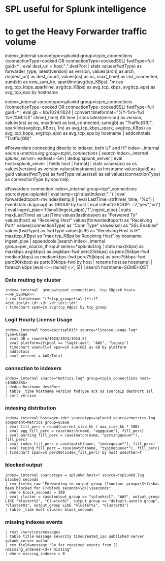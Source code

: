 # SPL useful for Splunk intelligence

# to get the Heavy Forwarder traffic volume
index=_internal sourcetype=splunkd group=tcpin_connections (connectionType=cooked OR connectionType=cookedSSL) fwdType=full guid=* 
| eval dest_uri = host.":".destPort 
| stats values(fwdType) as forwarder_type, latest(version) as version, values(arch) as arch, dc(dest_uri) as dest_count, values(os) as os, max(_time) as last_connected, sum(kb) as new_sum_kb, sparkline(avg(tcp_KBps), 1m) as avg_tcp_kbps_sparkline, avg(tcp_KBps) as avg_tcp_kbps, avg(tcp_eps) as avg_tcp_eps by hostname 


index=_internal sourcetype=splunkd group=tcpin_connections (connectionType=cooked OR connectionType=cookedSSL) fwdType=full guid=*
| eval gb = kb/1024/1024
| convert timeformat="%Y-%m-%d %H:%M:%S" ctime(_time) AS time
| stats latest(version) as version, values(os) as os, max(time) as last_connected, sum(gb) as "Traffic(GB)", sparkline(avg(tcp_KBps), 1m) as avg_tcp_kbps_spark, avg(tcp_KBps) as avg_tcp_kbps, avg(tcp_eps) as avg_tcp_eps by hostname
| addcoltotals "Traffic(GB)"

#Forwarders connecting directly to indexer, both UF and HF
index=_internal source=*metrics.log group=tcpin_connections 
    [ search index=_internal splunk_server=* earliest=-5m 
    | dedup splunk_server 
    | eval host=splunk_server 
    | fields host 
    | format] 
| stats values(os) as os values(version) as version values(hostname) as hostname values(guid) as guid values(fwdType) as fwdType values(ssl) as ssl values(connectionType) as connectionType by sourceIp

#Fowarders connection
index=_internal  group=tcp*_connections   sourcetype=splunkd 
| eval temp=split(lastIndexer,":") | eval forwardedtoport=mvindex(temp,1)
| eval LastTime=strftime(_time, "%c") 
| eventstats dc(group) as GROUP  by host
| eval isIF=if(GROUP==2,"yes","no")
| eval ingest_pipe=if(isnull(ingest_pipe),"1",ingest_pipe)
| stats  max(LastTime) as LastTime  values(lastIndexer) as "Forwared To"  values(host) as "Receiving Host" values(forwardedtoport) as "Receiving Port" values(connectionType) as "Conn Type" values(ssl) as "SSL Enabled"  values(fwdType) as fwdType values(isIF) as "Receiving Host is IF"  max(tcp_KBps) as "max tcp_KBps by Receiving Host"  by hostname ingest_pipe
| appendcols [search index=_internal group=per_source_thruput series=*splunkd.log 
| stats max(kbps) as maxkbps avg(kbps) as avgkbps-fwd perc25(kbps) as perc25kbps-fwd median(kbps) as mediamkbps-fwd perc75(kbps) as perc75kbps-fwd perc90(kbps) as pertc90kbps-fwd by host | rename host as hostname]
| foreach *kbps* [eval <<FIELD>>=round('<<FIELD>>', 5)]
| search hostname=SOMEHOST


### Data routing by cluster
```
index=_internal  group=tcpout_connections  tcp_KBps>0 host= <<HF_SERVER>>
| rex field=name "(?<tcp_group>[\w\-]+):(?<dst_ip>\d+.\d+.\d+.\d+:\d+):\d+"
| timechart span=1m avg(tcp_KBps) by tcp_group
```

### Logit Hourly License Usage 
```
index=_internal host=auirsspl015* source=*license_usage.log* type=Usage 
| eval GB = round(b/1024/1024/1024,5) 
| eval platform=if(pool == "logit-aws", "AWS", "legacy")
| timechart usenull=f span=1h sum(GB) as GB by platform
| addtotals
| eval percent = AWS/Total
```

### connection to indexers
```
index=_internal source=*metrics.log* group=tcpin_connections host=<INDEXERS>
| dedup hostname destPort 
| table _time hostname version fwdType ack os sourceIp destPort ssl 
| sort version
```

### indexing distribution
```
index=_internal host=gen-idx* sourcetype=splunkd source=*metrics.log component=Metrics group=queue 
| eval fill_perc = round(current_size_kb / max_size_kb * 100) 
| eval agg_fill_perc = case(match(name, "aggqueue"), fill_perc) 
| eval parsing_fill_perc = case(match(name, "parsingqueue*"), fill_perc) 
| eval index_fill_perc = case(match(name, "indexqueue*"), fill_perc) 
| eval typing_fill_perc = case(match(name, "typingqueue*"), fill_perc) 
| timechart span=5m perc90(index_fill_perc) by host useother=f
```

### blocked output
```
index=_internal sourcetype = splunkd host=* source=*splunkd.log blocked seconds 
| rex field=_raw "Forwarding to output group (?<output_group>\S+)\shas been blocked for (?<block_seconds>\d+)\sseconds" 
| where block_seconds > 300
| eval cluster = case(output_group == "splunkssl", "AWS", output_group LIKE "%luster%2", "Cluster02", output_group == "default-autolb-group", "Cluster01", output_group LIKE "%luster%1", "Cluster01")
| table _time host cluster block_seconds
```

### missing indexes events
```
| rest /services/messages 
| table title message severity timeCreated_iso published server splunk_server author
| rex field=message "So far received events from (?<missing_indexes>\d+) missing"
| where missing_indexes > 0
```
